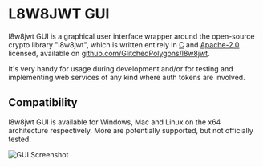 # L8W8JWT GUI

l8w8jwt GUI is a graphical user interface wrapper around the open-source crypto library "l8w8jwt", which is written entirely in [C](https://en.wikipedia.org/wiki/C_(programming_language)) and [Apache-2.0](https://www.apache.org/licenses/LICENSE-2.0) licensed, available on [github.com/GlitchedPolygons/l8w8jwt](https://github.com/GlitchedPolygons/l8w8jwt).

It's very handy for usage during development and/or for testing and implementing web services of any kind where auth tokens are involved.

## Compatibility

l8w8jwt GUI is available for Windows, Mac and Linux on the x64 architecture respectively. More are potentially supported, but not officially tested.

![GUI Screenshot](https://files.glitchedpolygons.com/api/v1/files/tqp0e8d6sjk9z2b8)
